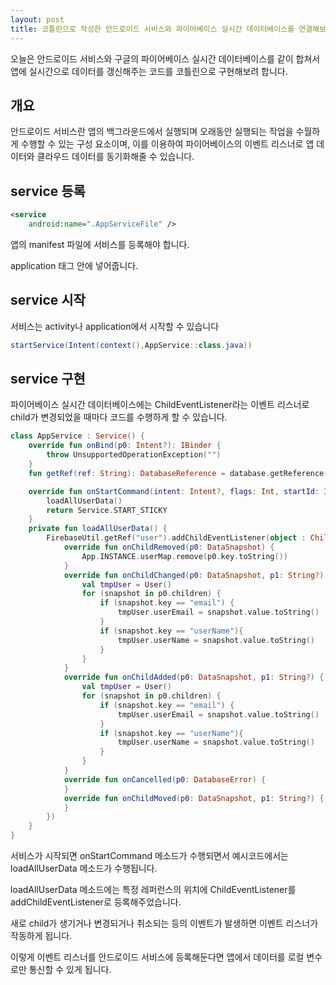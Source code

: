 ```yaml
---
layout: post
title: 코틀린으로 작성한 안드로이드 서비스와 파이어베이스 실시간 데이터베이스를 연결해보기
---
```


오늘은 안드로이드 서비스와 구글의 파이어베이스 실시간 데이터베이스를 같이 합쳐서 앱에 실시간으로 데이터를 갱신해주는 코드를 코틀린으로 구현해보려 합니다.

## 개요

안드로이드 서비스란 앱의 백그라운드에서 실행되며 오래동안 실행되는 작업을 수월하게 수행할 수 있는 구성 요소이며, 이를 이용하여 파이어베이스의 이벤트 리스너로 앱 데이터와 클라우드 데이터를 동기화해줄 수 있습니다.

## service 등록

```xml
<service 
    android:name=".AppServiceFile" />
```

앱의 manifest 파일에 서비스를 등록해야 합니다.

application 태그 안에 넣어줍니다.

## service 시작

서비스는 activity나 application에서 시작할 수 있습니다

```java
startService(Intent(context(),AppService::class.java))
```

## service 구현

파이어베이스 실시간 데이터베이스에는 ChildEventListener라는 이벤트 리스너로 child가 변경되었을 때마다 코드를 수행하게 할 수 있습니다.

```kotlin
class AppService : Service() {
    override fun onBind(p0: Intent?): IBinder {
        throw UnsupportedOperationException("")
    }
    fun getRef(ref: String): DatabaseReference = database.getReference(ref)

    override fun onStartCommand(intent: Intent?, flags: Int, startId: Int): Int {
        loadAllUserData()
        return Service.START_STICKY
    }
    private fun loadAllUserData() {
        FirebaseUtil.getRef("user").addChildEventListener(object : ChildEventListener {
            override fun onChildRemoved(p0: DataSnapshot) {
                App.INSTANCE.userMap.remove(p0.key.toString())
            }
            override fun onChildChanged(p0: DataSnapshot, p1: String?) {
                val tmpUser = User()
                for (snapshot in p0.children) {
                    if (snapshot.key == "email") {
                        tmpUser.userEmail = snapshot.value.toString()
                    }
                    if (snapshot.key == "userName"){
                        tmpUser.userName = snapshot.value.toString()
                    }
                }
            }
            override fun onChildAdded(p0: DataSnapshot, p1: String?) {
                val tmpUser = User()
                for (snapshot in p0.children) {
                    if (snapshot.key == "email") {
                        tmpUser.userEmail = snapshot.value.toString()
                    }
                    if (snapshot.key == "userName"){
                        tmpUser.userName = snapshot.value.toString()
                    }
                }
            }
            override fun onCancelled(p0: DatabaseError) {
            }
            override fun onChildMoved(p0: DataSnapshot, p1: String?) {
            }
        })
    }
}
```

서비스가 시작되면 onStartCommand 메소드가 수행되면서 예시코드에서는 loadAllUserData 메소드가 수행됩니다.

loadAllUserData 메소드에는 특정 레퍼런스의 위치에 ChildEventListener를 addChildEventListener로 등록해주었습니다.

새로 child가 생기거나 변경되거나 취소되는 등의 이벤트가 발생하면 이벤트 리스너가 작동하게 됩니다.

이렇게 이벤트 리스너를 안드로이드 서비스에 등록해둔다면 앱에서 데이터를 로컬 변수로만 통신할 수 있게 됩니다.